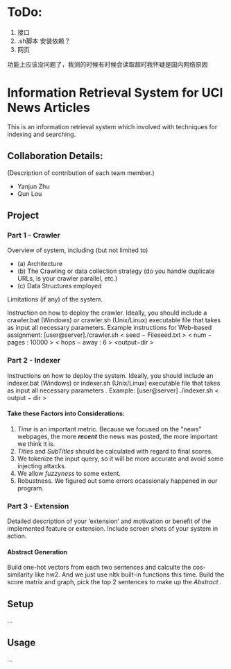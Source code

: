 # ToDo:
1. 接口
2. .sh脚本 安装依赖？
3. 网页

功能上应该没问题了，我测的时候有时候会读取超时我怀疑是国内网络原因

# Information Retrieval System for UCI News Articles
 This is an information retrieval system which involved with techniques for indexing and searching.
 
## Collaboration Details:
(Description of contribution of each team member.)
 - Yanjun Zhu
 - Qun Lou

## Project
### Part 1 - Crawler
Overview of system, including (but not limited to)

- (a) Architecture
- (b) The Crawling or data collection strategy (do you handle duplicate URLs, is your crawler parallel, etc.)
- (c) Data Structures employed

Limitations (if any) of the system.

Instruction on how to deploy the crawler. Ideally, you should include a crawler.bat (Windows) or crawler.sh (Unix/Linux) executable file that takes as input all necessary parameters. Example instructions for Web-based assignment: [user@server]./crawler.sh < seed − Fileseed.txt > < num − pages : 10000 > < hops − away : 6 > <output−dir >

### Part 2 - Indexer
Instructions on how to deploy the system. Ideally, you should include an indexer.bat (Windows) or indexer.sh (Unix/Linux) executable file that takes as input all necessary parameters .  Example: [user@server] ./indexer.sh < output − dir >
#### Take these Factors into Considerations:
1. *Time* is an important metric. Because we focused on the "news" webpages, the more ***recent*** the news was posted, the more important we think it is.
2. *Titles* and *SubTitles* should be calculated with regard to final scores.
3. We tokenize the input query, so it will be more accurate and avoid some injecting attacks.
4. We allow *fuzzyness* to some extent.
5. Robustness.  We figured out some errors ocassionaly happened in our program.

### Part 3 - Extension
Detailed description of your ‘extension’ and motivation or benefit of the implemented feature or extension. Include screen shots of your system in action.
####  Abstract Generation
Build one-hot vectors from each two sentences and calculte the cos-similarity like hw2. And we just use nltk built-in functions this time.
Build the score matrix and graph, pick the top 2 sentences to make up the *Abstract* .

## Setup
...

## Usage
...
